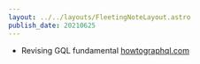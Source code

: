 ```yaml
---
layout: ../../layouts/FleetingNoteLayout.astro
publish_date: 20210625
---
```


- Revising GQL fundamental [howtographql.com](https://www.howtographql.com/)
